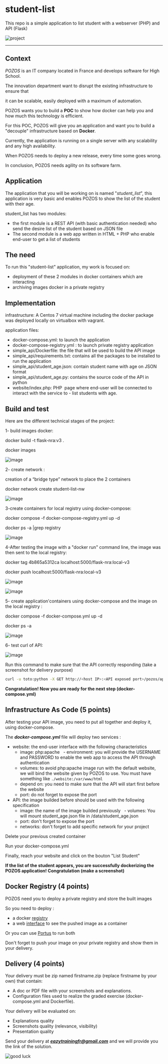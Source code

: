 # student-list 
This repo is a simple application to list student with a webserver (PHP) and API (Flask)

![project](https://user-images.githubusercontent.com/18481009/84582395-ba230b00-adeb-11ea-9453-22ed1be7e268.jpg)


------------



## Context

*POZOS*  is an IT company located in France and develops software for High School.

The innovation department want to disrupt the existing infrastructure to ensure that

it can be scalable, easily deployed with a maximum of automation.

POZOS wants you to build a **POC** to show how docker can help you and how much this technology is efficient.

For this POC, POZOS will give you an application and want you to build a "decouple" infrastructure based on **Docker**.

Currently, the application is running on a single server with any scalability and any high availability.

When POZOS needs to deploy a new release, every time some goes wrong.

In conclusion, POZOS needs agility on its software farm.


## Application


The application that you will be working on is named "*student_list*", this application is very basic and enables POZOS to show the list of the student with their age.

student_list has two modules:

- the first module is a REST API (with basic authentication needed) who send the desire list of the student based on JSON file
- The second module is a web app written in HTML + PHP who enable end-user to get a list of students

## The need


To run this "student-list" application, my work is focused on:
- deployment of these 2 modules in docker containers which are interacting
- archiving images docker in a private registry

## Implementation
infrastructure:
A Centos 7 virtual machine including the docker package was deployed locally on virtualbox with vagrant.


application files:
- docker-compose.yml: to launch the application
- docker-compose-registry.yml : to launch private registry application
- simple_api/Dockerfile: the file that will be used to build the API image 
- simple_api/requirements.txt: contains all the packages to be installed to run the application
- simple_api/student_age.json: contain student name with age on JSON format
- simple_api/student_age.py: contains the source code of the API in python
- website/index.php: PHP  page where end-user will be connected to interact with the service to - list students with age.



## Build and test

Here are the different technical stages of the project:

1- build images docker:

docker build -t flask-nra:v3 .

docker images

![image](https://github.com/ravelonanosy/mini-projet-docker/assets/138290448/7661dac8-20bf-4b72-88bc-8758746f92aa)

2- create network :

creation of a “bridge type” network to place the 2 containers

docker network create student-list-nw

![image](https://github.com/ravelonanosy/mini-projet-docker/assets/138290448/e4a747fc-8a32-431a-815f-9eee0cb2d7a3)

3-create containers for local registry using docker-compose:

docker compose -f docker-compose-registry.yml up -d

docker ps -a |grep registry

![image](https://github.com/ravelonanosy/mini-projet-docker/assets/138290448/c1b76e0d-9803-49d2-b800-2ef396b1c532)

4-After testing the image with a "docker run" command line, the image was then sent to the local registry:

docker tag 4b865a5312ca localhost:5000/flask-nra:local-v3

docker push localhost:5000/flask-nra:local-v3

![image](https://github.com/ravelonanosy/mini-projet-docker/assets/138290448/a215442f-f78d-4f62-a971-ec487c06535a)


![image](https://github.com/ravelonanosy/mini-projet-docker/assets/138290448/85b47558-cd94-4b06-99ff-f37b3afcc4cf)


5- create application'containers using docker-compose and the image on the local registry :

docker compose -f docker-compose.yml up -d

docker ps -a

![image](https://github.com/ravelonanosy/mini-projet-docker/assets/138290448/93b26d43-57b2-495f-bb82-d4e160da1647)

6- test curl of API:

![image](https://github.com/ravelonanosy/mini-projet-docker/assets/138290448/0c3a178f-3a3d-499c-ba3b-e07661fc3629)



Run this command to make sure that the API correctly responding (take a screenshot for delivery purpose)
```bash 
curl -u toto:python -X GET http://<host IP>:<API exposed port>/pozos/api/v1.0/get_student_ages
```

**Congratulation! Now you are ready for the next step (docker-compose.yml)**

## Infrastructure As Code (5 points)

After testing your API image, you need to put all together and deploy it, using docker-compose.

The ***docker-compose.yml*** file will deploy two services :

- website: the end-user interface with the following characteristics
   - image: php:apache
   - environment: you will provide the USERNAME and PASSWORD to enable the web app to access the API through authentication
   - volumes: to avoid php:apache image run with the default website, we will bind the website given by POZOS to use. You must have something like
`./website:/var/www/html`
   - depend on: you need to make sure that the API will start first before the website
   - port: do not forget to expose the port
- API: the image builded before should be used with the following specification
   - image: the name of the image builded previously
   - volumes: You will mount student_age.json file in /data/student_age.json
   - port: don't forget to expose the port
   - networks: don't forget to add specific network for your project

Delete your previous created container

Run your docker-compose.yml

Finally, reach your website and click on the bouton "List Student"

**If the list of the student appears, you are successfully dockerizing the POZOS application! Congratulation (make a screenshot)**

## Docker Registry (4 points)

POZOS need you to deploy a private registry and store the built images

So you need to deploy :

- a docker [registry](https://docs.docker.com/registry/ "registry")
- a web [interface](https://hub.docker.com/r/joxit/docker-registry-ui/ "interface") to see the pushed image as a container

Or you can use [Portus](http://port.us.org/ "Portus") to run both

Don't forget to push your image on your private registry and show them in your delivery.

## Delivery (4 points)

Your delivery must be zip named firstname.zip (replace firstname by your own) that contain:

- A doc or PDF file with your screenshots and explanations.
- Configuration files used to realize the graded exercise (docker-compose.yml and Dockerfile).

Your delivery will be evaluated on:

- Explanations quality
- Screenshots quality (relevance, visibility)
- Presentation quality

Send your delivery at ***eazytrainingfr@gmail.com*** and we will provide you the link of the solution.

![good luck](https://user-images.githubusercontent.com/18481009/84582398-cad38100-adeb-11ea-95e3-2a9d4c0d5437.gif)
